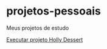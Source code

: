 # projetos-pessoais
 Meus projetos de estudo

<a href="https://nathaliadebona.github.io/projetos-pessoais/holly-dessert/">Executar projeto Holly Dessert</a>